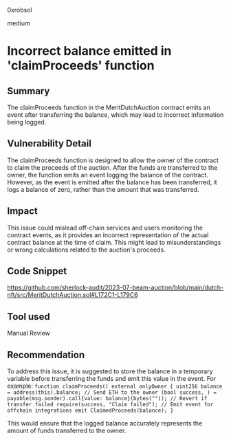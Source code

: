 0xrobsol

medium

# Incorrect balance emitted in 'claimProceeds' function

## Summary
The claimProceeds function in the MeritDutchAuction contract emits an event after transferring the balance, which may lead to incorrect information being logged.

## Vulnerability Detail
The claimProceeds function is designed to allow the owner of the contract to claim the proceeds of the auction. After the funds are transferred to the owner, the function emits an event logging the balance of the contract. However, as the event is emitted after the balance has been transferred, it logs a balance of zero, rather than the amount that was transferred.

## Impact
This issue could mislead off-chain services and users monitoring the contract events, as it provides an incorrect representation of the actual contract balance at the time of claim. This might lead to misunderstandings or wrong calculations related to the auction's proceeds.

## Code Snippet
https://github.com/sherlock-audit/2023-07-beam-auction/blob/main/dutch-nft/src/MeritDutchAuction.sol#L172C1-L179C6

## Tool used

Manual Review

## Recommendation
To address this issue, it is suggested to store the balance in a temporary variable before transferring the funds and emit this value in the event. For example:
`
function claimProceeds() external onlyOwner {
    uint256 balance = address(this).balance;
    // Send ETH to the owner
    (bool success, ) = payable(msg.sender).call{value: balance}(bytes(""));
    // Revert if transfer failed
    require(success, "Claim failed");
    // Emit event for offchain integrations
    emit ClaimedProceeds(balance);
}
`

This would ensure that the logged balance accurately represents the amount of funds transferred to the owner.
